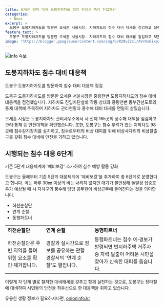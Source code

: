 ```yaml
---
title: 오세훈 장마 대비 도봉지하차도 점검 위험시 즉각 진입차단
categories:
  - News
excerpt: >
  도봉구 도봉지하차도를 방문한 오세훈 서울시장. 지하차도의 침수 대비 태세를 점검하고 5단계 대응체계에 예비보강을 추가한 6단계 대응 시행을 발표했다. 올해부터 경찰과의 실시간 정보 공유와 차도별 담당자 4명 지정 등 대응체계를 강화하고, 재난안전본부를 선제적으로 가동할 예정이며, 주민들에게는 침수 대비를 당부했다.
feature_text: >
  도봉구 도봉지하차도를 방문한 오세훈 서울시장. 지하차도의 침수 대비 태세를 점검하고 5단계 대응체계에 예비보강을 추가한 6단계 대응 시행을 발표했다. 올해부터 경찰과의 실시간 정보 공유와 차도별 담당자 4명 지정 등 대응체계를 강화하고, 재난안전본부를 선제적으로 가동할 예정이며, 주민들에게는 침수 대비를 당부했다.
image: 'https://blogger.googleusercontent.com/img/b/R29vZ2xl/AVvXsEixyZcFfHzMRdzZMjFBmAUKJYCLCGyLL1o632UiGVXcaFdKo_bkvkuCioo0uUKlGfBVcT3P84aROyZIXSBEx3Aw5nCQ3pTgDom1WDC4m8eifvWiAmWEEVb4x6G_l8C0QH225ldMjyaFvpxGEBGNO37VmDTDMHGhJPq73UglMfDca1-0aw/s1600/blogspot.png'
---
```


<p><img src="https://blogger.googleusercontent.com/img/b/R29vZ2xl/AVvXsEixyZcFfHzMRdzZMjFBmAUKJYCLCGyLL1o632UiGVXcaFdKo_bkvkuCioo0uUKlGfBVcT3P84aROyZIXSBEx3Aw5nCQ3pTgDom1WDC4m8eifvWiAmWEEVb4x6G_l8C0QH225ldMjyaFvpxGEBGNO37VmDTDMHGhJPq73UglMfDca1-0aw/s1600/blogspot.png" alt="info 속보" /></p>

<h2 data-ke-size="size26">도봉지하차도 침수 대비 대응책</h2>

<p>도봉구 도봉지하차도를 방문하여 침수 대비 대응책 점검</p>

<p>도봉구 도봉지하차도를 방문한 오세훈 서울시장은 중랑천변 도봉지하차도의 침수 대비 대응책을 점검했습니다. 지하차도 진입차단설비 작동 상태와 중랑천변 동부간선도로의 통제 대책에 주목하여 지하차도 관리현황과 풍수해 대비 태세를 면밀히 살핐습니다. </p>

<p data-ke-size="size16">오세훈 시장은 도봉지하차도 관리사무소에서 시 전체 165곳의 풍수해 대책을 점검하고 관리·통제 등 안전대책을 확인했습니다. 또한, 도봉구는 침수 우려가 있는 지하차도 98곳에 침수감지장치를 설치하고, 침수로부터의 비상 대피를 위해 비상사다리와 비상탈출구를 갖춰 침수 대비에 만전을 기하고 있습니다.</p>

<h2 data-ke-size="size26">시행되는 침수 대응 6단계</h2>

<p>기존 5단계 대응체계에 '예비보강' 추가하여 침수 예방 활동 강화</p>

<p>도봉구는 올해부터 기존 5단계 대응체계에 '예비보강'을 추가하여 총 6단계로 운영한다고 합니다. 이는 하루 30㎜ 이상의 비는 내리지 않지만 대기가 불안정해 돌발성 집중호우가 예상될 때 시·자치구의 풍수해 담당 공무원이 비상근무에 들어간다는 것을 의미합니다.</p>

<ul>
  <li>하천순찰단</li>
  <li>연계 순찰</li>
  <li>동행파트너</li>
</ul>

<table>
  <tr>
    <td><b>하천순찰단</b></td>
    <td><b>연계 순찰</b></td>
    <td><b>동행파트너</b></td>
  </tr>
  <tr>
    <td>하천순찰단은 주변 지역을 돌며 위험 요소를 확인·제거합니다.</td>
    <td>경찰과 실시간으로 정보를 공유하는 관할 경찰서의 '연계 순찰'도 펼칩니다.</td>
    <td>동행파트너는 침수 예·경보가 발령되면 반지하주택 거주자 중 자력 탈출이 어려운 시민을 찾아가 신속한 대피를 돕습니다.</td>
  </tr>
</table>

<p data-ke-size="size16">이렇게 각 단계 별로 철저한 대비태세를 갖추고 함께 실천하는 것으로, 도봉구는 장마철에 대비하여 시민들의 안전을 최우선으로 한 대응책을 취하고 있습니다.</p>
유용한 생활 정보가 필요하시다면, <a href="https://onioninfo.kr" rel="dofollow">onioninfo.kr</a>


